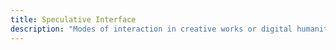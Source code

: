 ```yaml
---
title: Speculative Interface
description: "Modes of interaction in creative works or digital humanities projects that imagine alternatives to existing interfaces"
---
```

